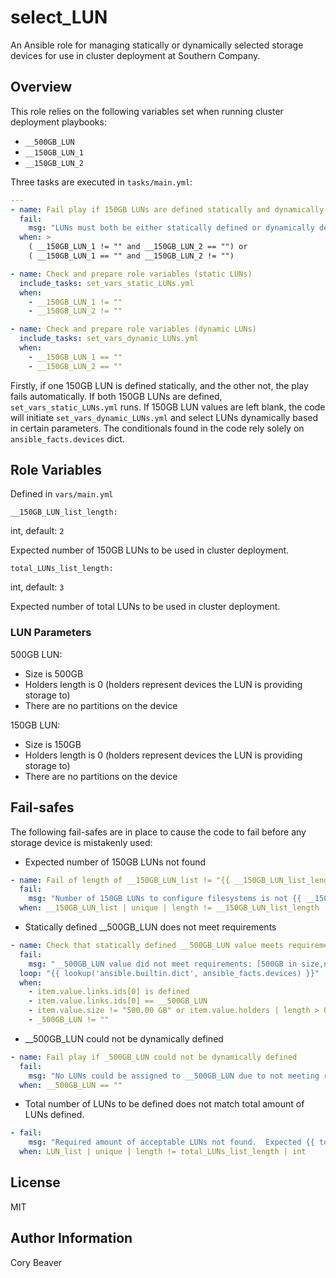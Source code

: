 # select_LUN

An Ansible role for managing statically or dynamically selected storage devices for use in cluster deployment at Southern Company.

## Overview

This role relies on the following variables set when running cluster deployment playbooks:

* `__500GB_LUN`
* `__150GB_LUN_1`
* `__150GB_LUN_2`

Three tasks are executed in `tasks/main.yml`:

```yaml
---
- name: Fail play if 150GB LUNs are defined statically and dynamically
  fail:
    msg: "LUNs must both be either statically defined or dynamically defined."
  when: >
    ( __150GB_LUN_1 != "" and __150GB_LUN_2 == "") or
    ( __150GB_LUN_1 == "" and __150GB_LUN_2 != "")

- name: Check and prepare role variables (static LUNs)
  include_tasks: set_vars_static_LUNs.yml
  when:
    - __150GB_LUN_1 != ""
    - __150GB_LUN_2 != ""

- name: Check and prepare role variables (dynamic LUNs)
  include_tasks: set_vars_dynamic_LUNs.yml
  when: 
    - __150GB_LUN_1 == ""
    - __150GB_LUN_2 == ""
```

Firstly, if one 150GB LUN is defined statically, and the other not, the play fails automatically.  If both 150GB LUNs are defined, `set_vars_static_LUNs.yml` runs.  If 150GB LUN values are left blank, the code will initiate `set_vars_dynamic_LUNs.yml` and select LUNs dynamically based in certain parameters.  The conditionals found in the code rely solely on `ansible_facts.devices` dict.

## Role Variables

Defined in `vars/main.yml`

`__150GB_LUN_list_length:`

int, default: `2`

Expected number of 150GB LUNs to be used in cluster deployment.

`total_LUNs_list_length:`

int, default: `3`

Expected number of total LUNs to be used in cluster deployment.

### LUN Parameters

500GB LUN:

* Size is 500GB
* Holders length is 0 (holders represent devices the LUN is providing storage to)
* There are no partitions on the device

150GB LUN:

* Size is 150GB
* Holders length is 0 (holders represent devices the LUN is providing storage to)
* There are no partitions on the device

## Fail-safes

The following fail-safes are in place to cause the code to fail before any storage device is mistakenly used:

* Expected number of 150GB LUNs not found

```yaml
- name: Fail of length of __150GB_LUN_list != "{{ __150GB_LUN_list_length }}"
  fail:
    msg: "Number of 150GB LUNs to configure filesystems is not {{ __150GB_LUN_list_length }}"
  when: __150GB_LUN_list | unique | length != __150GB_LUN_list_length | int
```

* Statically defined __500GB_LUN does not meet requirements

```yaml
- name: Check that statically defined __500GB_LUN value meets requirements
  fail:
    msg: "__500GB_LUN value did not meet requirements: [500GB in size,no holders,no partitions] -- Review provided value for __500GB_LUN ." 
  loop: "{{ lookup('ansible.builtin.dict', ansible_facts.devices) }}"
  when: 
    - item.value.links.ids[0] is defined
    - item.value.links.ids[0] == __500GB_LUN  
    - item.value.size != "500.00 GB" or item.value.holders | length > 0 or item.value.partitions != {}
    - _500GB_LUN != ""
```

* __500GB_LUN could not be dynamically defined

```yaml
- name: Fail play if _500GB_LUN could not be dynamically defined
  fail: 
    msg: "No LUNs could be assigned to __500GB_LUN due to not meeting requirements"
  when: __500GB_LUN == ""
```

* Total number of LUNs to be defined does not match total amount of LUNs defined.

```yaml
- fail:
    msg: "Required amount of acceptable LUNs not found.  Expected {{ total_LUNs_list_length }}.  Found {{ LUN_list | unique | length"}}.
  when: LUN_list | unique | length != total_LUNs_list_length | int
```
## License

MIT

## Author Information

Cory Beaver
